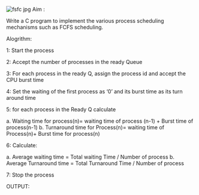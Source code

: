 ![fsfc jpg](https://user-images.githubusercontent.com/69143091/121513987-1d4c7b00-ca09-11eb-90d5-50a7867f94f7.jpg)
Aim :

Write a C program to implement the various process scheduling mechanisms such as FCFS scheduling.

Alogrithm:

1: Start the process

2: Accept the number of processes in the ready Queue

3: For each process in the ready Q, assign the process id and accept the CPU burst time

4: Set the waiting of the first process as ‘0’ and its burst time as its turn around time

5: for each process in the Ready Q calculate

a. Waiting time for process(n)= waiting time of process (n-1) + Burst time of process(n-1)
b. Turnaround time for Process(n)= waiting time of Process(n)+ Burst time for process(n)

6: Calculate:

a. Average waiting time = Total waiting Time / Number of process
b. Average Turnaround time = Total Turnaround Time / Number of process

7: Stop the process

OUTPUT:




